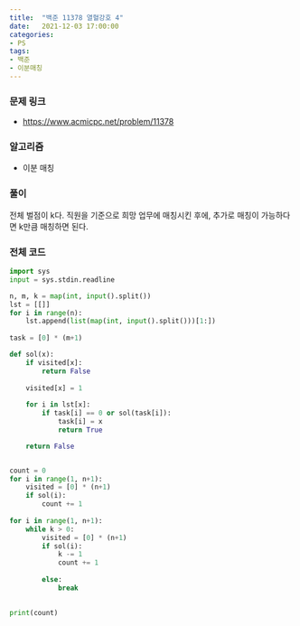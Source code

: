 ```yaml
---
title:  "백준 11378 열혈강호 4"
date:   2021-12-03 17:00:00
categories:
- PS
tags:
- 백준
- 이분매칭
---
```


### 문제 링크
* https://www.acmicpc.net/problem/11378

### 알고리즘
* 이분 매칭


### 풀이

전체 벌점이 k다. 직원을 기준으로 희망 업무에 매칭시킨 후에, 추가로 매칭이 가능하다면 k만큼 매칭하면 된다.

### 전체 코드
```python
import sys
input = sys.stdin.readline

n, m, k = map(int, input().split())
lst = [[]]
for i in range(n):
    lst.append(list(map(int, input().split()))[1:])
    
task = [0] * (m+1)

def sol(x):
    if visited[x]:
        return False
    
    visited[x] = 1
    
    for i in lst[x]:
        if task[i] == 0 or sol(task[i]):
            task[i] = x
            return True

    return False


count = 0
for i in range(1, n+1):
    visited = [0] * (n+1)
    if sol(i):
        count += 1
        
for i in range(1, n+1):
    while k > 0:
        visited = [0] * (n+1)
        if sol(i):
            k -= 1
            count += 1
    
        else:
            break
        

print(count)
```
